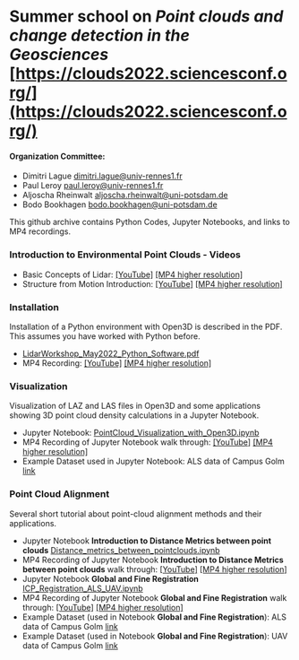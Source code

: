 # Summer school on *Point clouds and change detection in the Geosciences* [https://clouds2022.sciencesconf.org/](https://clouds2022.sciencesconf.org/)

#### Organization Committee:

- Dimitri Lague [dimitri.lague@univ-rennes1.fr](dimitri.lague@univ-rennes1.fr)
- Paul Leroy [paul.leroy@univ-rennes1.fr](paul.leroy@univ-rennes1.fr)
- Aljoscha Rheinwalt [aljoscha.rheinwalt@uni-potsdam.de](aljoscha.rheinwalt@uni-potsdam.de)
- Bodo Bookhagen [bodo.bookhagen@uni-potsdam.de](bodo.bookhagen@uni-potsdam.de)

This github archive contains Python Codes, Jupyter Notebooks, and links to MP4 recordings.

### Introduction to Environmental Point Clouds - Videos

- Basic Concepts of Lidar: [[YouTube]](https://youtu.be/vT17XlZGOB4) [[MP4 higher resolution]](https://www.dropbox.com/s/omvvdkhgova8s70/LidarIntro.mp4?dl=0)
- Structure from Motion Introduction: [[YouTube]](https://youtu.be/W_aqUlwJVQw) [[MP4 higher resolution]](https://www.dropbox.com/s/hw5ysfel5367t64/SfMIntro.mp4?dl=0)

### Installation
Installation of a Python environment with Open3D is described in the PDF. This assumes you have worked with Python before.

- [LidarWorkshop_May2022_Python_Software.pdf](0_Installation/LidarWorkshop_May2022_Python_Software.pdf)
- MP4 Recording: [[YouTube]](https://youtu.be/6VLpKg2cBwI) [[MP4 higher resolution]](https://www.dropbox.com/s/ubcso65wc75gf35/Installation_Python_PointClouds.mp4?dl=0)

### Visualization
Visualization of LAZ and LAS files in Open3D and some applications showing 3D point cloud density calculations in a Jupyter Notebook.

- Jupyter Notebook: [PointCloud_Visualization_with_Open3D.ipynb](1_Visualization/PointCloud_Visualization_with_Open3D.ipynb)
- MP4 Recording of Jupyter Notebook walk through: [[YouTube]](https://youtu.be/GUWoghjuyYo) [[MP4 higher resolution]](https://www.dropbox.com/s/hcrx15zqr0201fo/Python_Open3D_Visualization.mp4?dl=0)
- Example Dataset used in Jupyter Notebook: ALS data of Campus Golm [link](https://www.dropbox.com/s/luak66coy8sl22l/ALS2018_UP_Golm_06May2018.laz?dl=0)

### Point Cloud Alignment
Several short tutorial about point-cloud alignment methods and their applications.

- Jupyter Notebook **Introduction to Distance Metrics between point clouds** [Distance_metrics_between_pointclouds.ipynb](2_Alignment/Distance_metrics_between_pointclouds.ipynb)
- MP4 Recording of Jupyter Notebook **Introduction to Distance Metrics between point clouds** walk through: [[YouTube]](https://youtu.be/AKZiEqAvCdc) [[MP4 higher resolution]](https://www.dropbox.com/s/msgt26v5uc1g1mb/Python_Distance_Metrics_PointClouds.mp4?dl=0)
- Jupyter Notebook **Global and Fine Registration** [ICP_Registration_ALS_UAV.ipynb](2_Alignment/ICP_Registration_ALS_UAV.ipynb)
- MP4 Recording of Jupyter Notebook **Global and Fine Registration** walk through: [[YouTube]](https://youtu.be/Erhv59gSZ-8) [[MP4 higher resolution]](https://www.dropbox.com/s/5ebfim0cvklqq5m/Python_Open3D_ICP_alignment.mp4?dl=0)
- Example Dataset (used in Notebook **Global and Fine Registration**): ALS data of Campus Golm [link](https://www.dropbox.com/s/luak66coy8sl22l/ALS2018_UP_Golm_06May2018.laz?dl=0)
- Example Dataset (used in Notebook **Global and Fine Registration**): UAV data of Campus Golm [link](https://www.dropbox.com/s/jm21y9yvnqtzmc1/UAV2018_UP_Golm_ebee_SODA_04May2018.laz?dl=0)
